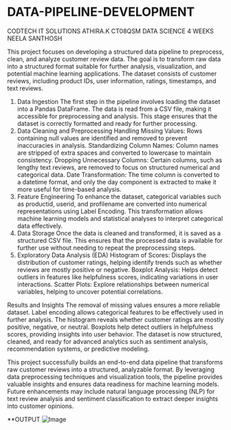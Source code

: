 # DATA-PIPELINE-DEVELOPMENT
CODTECH IT SOLUTIONS
ATHIRA.K
CT08QSM
DATA SCIENCE
4 WEEKS
NEELA SANTHOSH


This project focuses on developing a structured data pipeline to preprocess, clean, and analyze customer review data. The goal is to transform raw data into a structured format suitable for further analysis, visualization, and potential machine learning applications. The dataset consists of customer reviews, including product IDs, user information, ratings, timestamps, and text reviews.
1. Data Ingestion
The first step in the pipeline involves loading the dataset into a Pandas DataFrame. The data is read from a CSV file, making it accessible for preprocessing and analysis. This stage ensures that the dataset is correctly formatted and ready for further processing.
2. Data Cleaning and Preprocessing
Handling Missing Values: Rows containing null values are identified and removed to prevent inaccuracies in analysis.
Standardizing Column Names: Column names are stripped of extra spaces and converted to lowercase to maintain consistency.
Dropping Unnecessary Columns: Certain columns, such as lengthy text reviews, are removed to focus on structured numerical and categorical data.
Date Transformation: The time column is converted to a datetime format, and only the day component is extracted to make it more useful for time-based analysis.
3. Feature Engineering
To enhance the dataset, categorical variables such as productid, userid, and profilename are converted into numerical representations using Label Encoding. This transformation allows machine learning models and statistical analyses to interpret categorical data effectively.
4. Data Storage
Once the data is cleaned and transformed, it is saved as a structured CSV file. This ensures that the processed data is available for further use without needing to repeat the preprocessing steps.
5. Exploratory Data Analysis (EDA)
Histogram of Scores: Displays the distribution of customer ratings, helping identify trends such as whether reviews are mostly positive or negative.
Boxplot Analysis: Helps detect outliers in features like helpfulness scores, indicating variations in user interactions.
Scatter Plots: Explore relationships between numerical variables, helping to uncover potential correlations.

Results and Insights
The removal of missing values ensures a more reliable dataset.
Label encoding allows categorical features to be effectively used in further analysis.
The histogram reveals whether customer ratings are mostly positive, negative, or neutral.
Boxplots help detect outliers in helpfulness scores, providing insights into user behavior.
The dataset is now structured, cleaned, and ready for advanced analytics such as sentiment analysis, recommendation systems, or predictive modeling.

This project successfully builds an end-to-end data pipeline that transforms raw customer reviews into a structured, analyzable format. By leveraging data preprocessing techniques and visualization tools, the pipeline provides valuable insights and ensures data readiness for machine learning models. Future enhancements may include natural language processing (NLP) for text review analysis and sentiment classification to extract deeper insights into customer opinions.


**OUTPUT
![Image](https://github.com/user-attachments/assets/c911d07e-8817-4130-b0ba-76227e8224a4)
